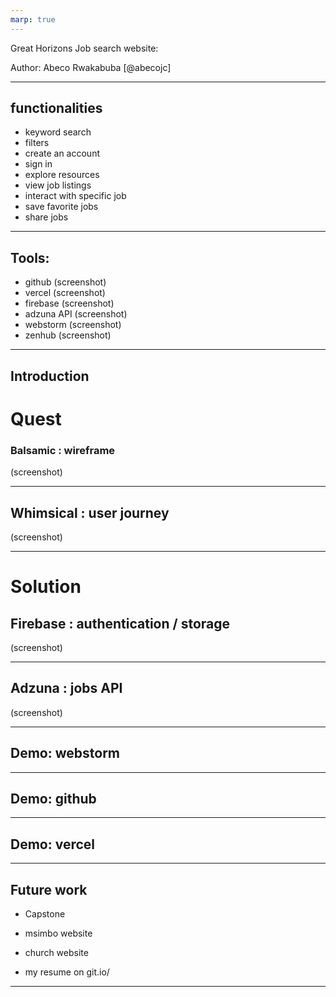 ```yaml
---
marp: true
---
```

 Great Horizons
 Job search website:



 Author: Abeco Rwakabuba
 [@abecojc]

  ------

## functionalities
- keyword search
- filters
- create an account
- sign in
- explore resources
- view job listings
- interact with specific job
- save favorite jobs
- share jobs

 
 -----
 ## Tools:
 - github (screenshot)
 - vercel (screenshot)
 - firebase (screenshot)
 - adzuna API (screenshot)
 - webstorm (screenshot)
 - zenhub (screenshot)




 -------
 ## Introduction 
 # Quest

 ### Balsamic : wireframe
 (screenshot)




 ------
 ## Whimsical : user journey
 (screenshot)



 -------
 # Solution
 ## Firebase : authentication / storage
 (screenshot)



 --------
 
 ## Adzuna : jobs API
 (screenshot)




 ---------
 ## Demo: webstorm




 --------
 ## Demo: github




 ---------
 ## Demo: vercel 




 -----

## Future work

 - Capstone

 - msimbo website

 - church website

 - my resume on git.io/

 ------





 
